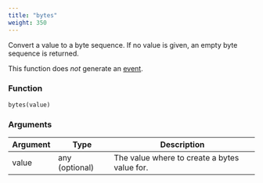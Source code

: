 ```yaml
---
title: "bytes"
weight: 350
---
```


Convert a value to a byte sequence. If no value is given, an empty byte sequence is returned.

This function does *not* generate an [event](../../events).

### Function

`bytes(value)`

### Arguments

Argument | Type | Description
-------- | ---- | -----------
value | any (optional) | The value where to create a bytes value for.